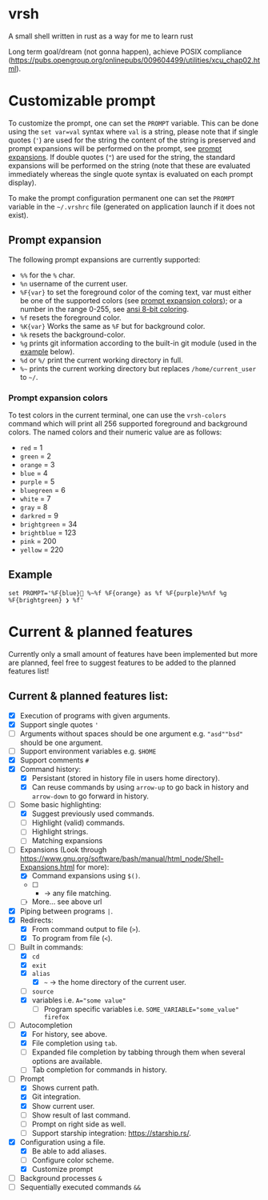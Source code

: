 # vrsh

A small shell written in rust as a way for me to learn rust

Long term goal/dream (not gonna happen), achieve POSIX compliance (https://pubs.opengroup.org/onlinepubs/009604499/utilities/xcu_chap02.html).

# Customizable prompt

To customize the prompt, one can set the `PROMPT` variable.
This can be done using the `set var=val` syntax where `val` is a string, please note that if single quotes (`'`) are used for the string the content of the string is preserved and prompt expansions will be performed on the prompt, see [prompt expansions](#Prompt-expansion).
If double quotes (`"`) are used for the string, the standard expansions will be performed on the string (note that these are evaluated immediately whereas the single quote syntax is evaluated on each prompt display).

To make the prompt configuration permanent one can set the `PROMPT` variable in the `~/.vrshrc` file (generated on application launch if it does not exist).

## Prompt expansion

The following prompt expansions are currently supported:

-   `%%` for the `%` char.
-   `%n` username of the current user.
-   `%F{var}` to set the foreground color of the coming text, var must either be one of the supported colors (see [prompt expansion colors](#prompt-expansion-colors)); 
    or a number in the range 0-255, see [ansi 8-bit coloring](https://en.wikipedia.org/wiki/ANSI_escape_code#8-bit).
-   `%f` resets the foreground color.
-   `%K{var}` Works the same as `%F` but for background color.
-   `%k` resets the background-color.
-   `%g` prints git information according to the built-in git module (used in the [example](#example) below).
-   `%d` or `%/` print the current working directory in full.
-   `%~` prints the current working directory but replaces `/home/current_user` to `~/`.

### Prompt expansion colors
To test colors in the current terminal, one can use the `vrsh-colors` 
command which will print all 256 supported foreground and background colors.
The named colors and their numeric value are as follows:
- `red` = 1
- `green` = 2
- `orange` = 3
- `blue` = 4
- `purple` = 5
- `bluegreen` = 6
- `white` = 7
- `gray` = 8
- `darkred` = 9
- `brightgreen` = 34
- `brightblue` = 123
- `pink` = 200
- `yellow` = 220

## Example

```set PROMPT='%F{blue} %~%f %F{orange} as %f %F{purple}%n%f %g %F{brightgreen} ❯ %f'```

# Current & planned features

Currently only a small amount of features have been implemented but more are planned, feel free to suggest features to be added to the planned features list!

## Current & planned features list:

-   [x] Execution of programs with given arguments.
-   [x] Support single quotes `'`
-   [ ] Arguments without spaces should be one argument e.g. `"asd""bsd"` should be one argument.
-   [ ] Support environment variables e.g. `$HOME`
-   [x] Support comments `#`
-   [x] Command history:
    -   [x] Persistant (stored in history file in users home directory).
    -   [x] Can reuse commands by using `arrow-up` to go back in history and `arrow-down` to go forward in history.
-   [ ] Some basic highlighting:
    -   [x] Suggest previously used commands.
    -   [ ] Highlight (valid) commands.
    -   [ ] Highlight strings.
    -   [ ] Matching expansions
-   [ ] Expansions (Look through https://www.gnu.org/software/bash/manual/html_node/Shell-Expansions.html for more):
    -   [x] Command expansions using `$()`.
    -   [ ] -   -> any file matching.
    -   [ ] More... see above url
-   [x] Piping between programs `|`.
-   [x] Redirects:
    -   [x] From command output to file (`>`).
    -   [x] To program from file (`<`).
-   [ ] Built in commands:
    -   [x] `cd`
    -   [x] `exit`
    -   [x] `alias`
        -   [x] `~` -> the home directory of the current user.
    -   [ ] `source`
    -   [x] variables i.e. `A="some value"`
        -   [ ] Program specific variables i.e. `SOME_VARIABLE="some_value" firefox`
-   [ ] Autocompletion
    -   [x] For history, see above.
    -   [x] File completion using `tab`.
    -   [ ] Expanded file completion by tabbing through them when several options are available.
    -   [ ] Tab completion for commands in history.
-   [ ] Prompt
    -   [x] Shows current path.
    -   [x] Git integration.
    -   [x] Show current user.
    -   [ ] Show result of last command.
    -   [ ] Prompt on right side as well.
    -   [ ] Support starship integration: https://starship.rs/.
-   [x] Configuration using a file.
    -   [x] Be able to add aliases.
    -   [ ] Configure color scheme.
    -   [x] Customize prompt
-   [ ] Background processes `&`
-   [ ] Sequentially executed commands `&&`
